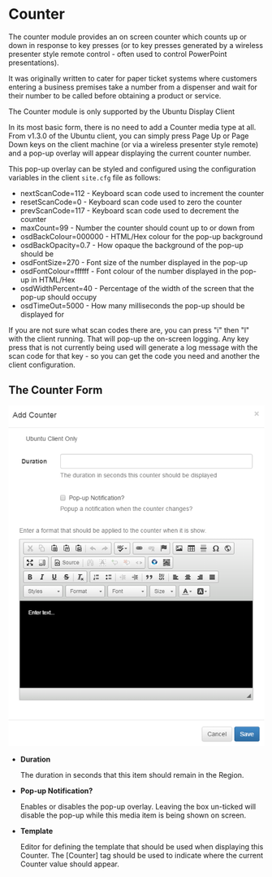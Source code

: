 <!--toc=media-->
# Counter
The counter module provides an on screen counter which counts up or down in response to key presses (or to key presses generated by a wireless presenter style remote control - often used to control PowerPoint presentations).

It was originally written to cater for paper ticket systems where customers entering a business premises take a number from a dispenser and wait for their number to be called before obtaining a product or service.

The Counter module is only supported by the Ubuntu Display Client

In its most basic form, there is no need to add a Counter media type at all. From v1.3.0 of the Ubuntu client, you can simply press Page Up or Page Down keys on the client machine (or via a wireless presenter style remote) and a pop-up overlay will appear displaying the current counter number.

This pop-up overlay can be styled and configured using the configuration variables in the client `site.cfg` file as follows:

*   nextScanCode=112 - Keyboard scan code used to increment the counter
*   resetScanCode=0 - Keyboard scan code used to zero the counter
*   prevScanCode=117 - Keyboard scan code used to decrement the counter
*   maxCount=99 - Number the counter should count up to or down from
*   osdBackColour=000000 - HTML/Hex colour for the pop-up background
*   osdBackOpacity=0.7 - How opaque the background of the pop-up should be
*   osdFontSize=270 - Font size of the number displayed in the pop-up
*   osdFontColour=ffffff - Font colour of the number displayed in the pop-up in HTML/Hex
*   osdWidthPercent=40 - Percentage of the width of the screen that the pop-up should occupy
*   osdTimeOut=5000 - How many milliseconds the pop-up should be displayed for

If you are not sure what scan codes there are, you can press "i" then "l" with the client running. That will pop-up the on-screen logging. Any key press that is not currently being used will generate a log message with the scan code for that key - so you can get the code you need and another the client configuration.

## The Counter Form

![Add Counter Form](img/media_counter_form.png)

- **Duration**

    The duration in seconds that this item should remain in the Region.

- **Pop-up Notification?**

    Enables or disables the pop-up overlay. Leaving the box un-ticked will disable the pop-up while this media item is being shown on screen.

- **Template**

    Editor for defining the template that should be used when displaying this Counter. The [Counter] tag should be used to indicate where the current Counter value should appear.
